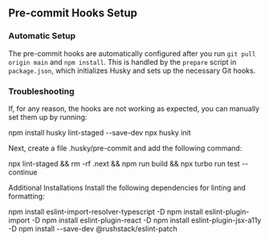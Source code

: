 ## Pre-commit Hooks Setup

### Automatic Setup

The pre-commit hooks are automatically configured after you run `git pull origin main` and `npm install`. This is handled by the `prepare` script in `package.json`, which initializes Husky and sets up the necessary Git hooks.

### Troubleshooting

If, for any reason, the hooks are not working as expected, you can manually set them up by running:

npm install husky lint-staged --save-dev
npx husky init

Next, create a file .husky/pre-commit and add the following command:

npx lint-staged && rm -rf .next && npm run build && npx turbo run test --continue

Additional Installations
Install the following dependencies for linting and formatting:

npm install eslint-import-resolver-typescript -D
npm install eslint-plugin-import -D
npm install eslint-plugin-react -D
npm install eslint-plugin-jsx-a11y -D
npm install --save-dev @rushstack/eslint-patch
